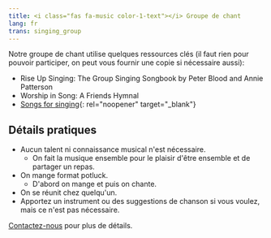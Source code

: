 ```yaml
---
title: <i class="fas fa-music color-1-text"></i> Groupe de chant
lang: fr
trans: singing_group
---
```

Notre groupe de chant utilise quelques ressources clés (il faut rien pour pouvoir participer, on peut vous fournir une copie si nécessaire aussi):
* Rise Up Singing: The Group Singing Songbook by Peter Blood and Annie Patterson
* Worship in Song: A Friends Hymnal
* [Songs for singing](https://drive.google.com/file/d/1LcCqchfmrGPa6x6v4b1MS5PcfpQ1YCLT/view?usp=sharing){: rel="noopener" target="_blank"}

## Détails pratiques
* Aucun talent ni connaissance musical n'est nécessaire.
  * On fait la musique ensemble pour le plaisir d'être ensemble et de partager un repas.
* On mange format potluck.
  * D'abord on mange et puis on chante.
* On se réunit chez quelqu'un.
* Apportez un instrument ou des suggestions de chanson si vous voulez, mais ce n'est pas nécessaire.

[Contactez-nous](/contact-fr) pour plus de détails.

